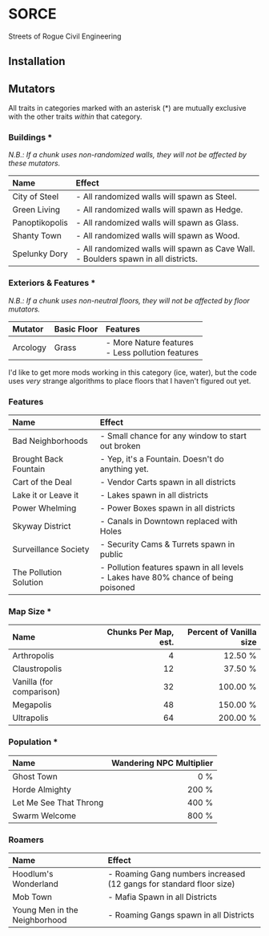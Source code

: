 # SORCE
Streets of Rogue Civil Engineering

## Installation



## Mutators

All traits in categories marked with an asterisk (*) are mutually exclusive with the other traits *within* that category.

### Buildings *

*N.B.: If a chunk uses non-randomized walls, they will not be affected by these mutators.*

|Name                           |Effect|
|:------------------------------|:-----|
|City of Steel                  |- All randomized walls will spawn as Steel.
|Green Living                   |- All randomized walls will spawn as Hedge.
|Panoptikopolis                 |- All randomized walls will spawn as Glass.
|Shanty Town                    |- All randomized walls will spawn as Wood.
|Spelunky Dory                  |- All randomized walls will spawn as Cave Wall.<br>- Boulders spawn in all districts.

### Exteriors & Features *

*N.B.: If a chunk uses non-neutral floors, they will not be affected by floor mutators.*

|Mutator                    |Basic Floor            |Features|
|:--------------------------|:----------------------|:-------|
|Arcology		            |Grass                  |- More Nature features<br>- Less pollution features

I'd like to get more mods working in this category (ice, water), but the code uses *very* strange algorithms to place floors that I haven't figured out yet.

### Features

|Name                           |Effect |
|:------------------------------|:------|
|Bad Neighborhoods              |- Small chance for any window to start out broken
|Brought Back Fountain          |- Yep, it's a Fountain. Doesn't do anything yet.
|Cart of the Deal               |- Vendor Carts spawn in all districts
|Lake it or Leave it            |- Lakes spawn in all districts
|Power Whelming                 |- Power Boxes spawn in all districts
|Skyway District                |- Canals in Downtown replaced with Holes
|Surveillance Society           |- Security Cams & Turrets spawn in public
|The Pollution Solution         |- Pollution features spawn in all levels<br>- Lakes have 80% chance of being poisoned

### Map Size *

|Name                           |Chunks Per Map, est.   |Percent of Vanilla size    |
|:------------------------------|----------------------:|--------------------------:|
|Arthropolis	                |4                      |12.50 %                    |
|Claustropolis                  |12                     |37.50 %                    |
|Vanilla (for comparison)       |32                     |100.00 %                   |
|Megapolis                      |48                     |150.00 %                   |
|Ultrapolis                     |64                     |200.00 %                   |

### Population *

|Name                           |Wandering NPC Multiplier   |
|:------------------------------|--------------------------:|
|Ghost Town                     | 0 %
|Horde Almighty                 | 200 %
|Let Me See That Throng         | 400 %
|Swarm Welcome                  | 800 %

### Roamers

|Name                           |Effect|
|:------------------------------|:-----|
|Hoodlum's Wonderland           |- Roaming Gang numbers increased (12 gangs for standard floor size)
|Mob Town                       |- Mafia Spawn in all Districts
|Young Men in the Neighborhood  |- Roaming Gangs spawn in all Districts